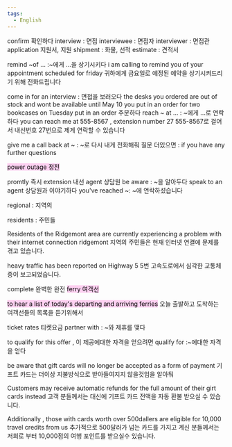 ```yaml
---
tags:
  - English
---
```

confirm 확인하다
interview : 면접
interviewee : 면접자
interviewer : 면접관
application 지원서, 지원
shipment : 화물, 선적
estimate : 견적서

remind ~of ... :~에게 ...을 상기시키다
i am calling to remind you of your appointment scheduled for friday
귀하에게 금요일로 예정된 예약을 상기시켜드리기 위해 전화드립니다

come in for an interview : 면접을 보러오다
the desks you ordered are out of stock and wont be available until May 10
you put in an order for two bookcases on Tuesday
put in an order 주문하다
reach ~ at ... : ~에게 ...로 연락하다
you can reach me at 555-8567 , extension number 27
555-8567로 걸어서 내선번호 27번으로 제게 연락할 수 있습니다

give me a call back at ~ : ~로 다시 내게 전화해줘
질문 더있으면 : if you have any further questions

<mark style="background: #FFB8EBA6;">power outage 정전

promtly 즉시</mark>
extension 내선
agent 상담원
be aware : ~을 알아두다
speak to an agent 상담원과 이야기하다
you've reached ~: ~에 연락하셨습니다

regional : 지역의

residents : 주민들

Residents of the Ridgemont area are currently experiencing a problem with their internet connection
ridgemont 지역의 주민들은 현재 인터넷 연결에 문제를 겪고 있습니다.

heavy traffic has been reported on Highway 5
5번 고속도로에서 심각한 교통체증이 보고되었습니다.

complete 완벽한 완전
<mark style="background: #FFB8EBA6;">ferry 여객선</mark>

<mark style="background: #FFB8EBA6;">to hear a list of today's departing and arriving ferries</mark>
오늘 출발하고 도착하는 여객선들의 목록을 듣기위해서

ticket rates 티켓요금
partner with : ~와 제휴를 맺다

to qualify for this offer , 이 제공에대한 자격을 얻으려면
qualify for :~에대한 자격을 얻다

be aware that gift cards will no longer be accepted as a form of payment
기프트 카드는 더이상 지불방식으로 받아들여지지 않을것임을 알아둬

Customers may receive automatic refunds for the full amount of their girt cards instead
고객 분들께서는 대신에 기프트 카드 전액을 자동 환불 받으실 수 있습니다.

Additionally , those with cards worth over 500dallers are eligible for 10,000 travel credits from us
추가적으로 500달러가 넘는 카드를 가지고 계신 분들께서는 저희로 부터 10,000점의 여행 포인트를
받으실수 있습니다.
